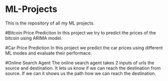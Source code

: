 # ML-Projects
This is the repository of all my ML projects.

#Bitcoin Price Prediciton
In this project we try to predict the prices of the bitcoin using ARIMA model.

#Car Price Prediction
In this project we predict the car prices using different ML modes and evaluate their performace.

#Online Search Agent
The online search agent takes 2 inputs of urls the source and destination. It lets us know if we can reach the destination from source. If we can it shows us the path how we can reach the destination.
